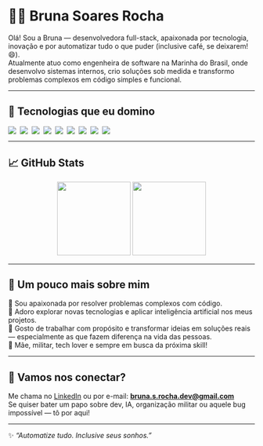 # 👩‍💻 Bruna Soares Rocha

Olá! Sou a Bruna — desenvolvedora full-stack, apaixonada por tecnologia, inovação e por automatizar tudo o que puder (inclusive café, se deixarem! 😄).  
Atualmente atuo como engenheira de software na Marinha do Brasil, onde desenvolvo sistemas internos, crio soluções sob medida e transformo problemas complexos em código simples e funcional.

---

## 🚀 Tecnologias que eu domino

<div style="display: flex; flex-wrap: wrap; gap: 8px">
  <img src="https://img.shields.io/badge/PHP-777BB4?style=for-the-badge&logo=php&logoColor=white"/>
  <img src="https://img.shields.io/badge/Laravel-E74430?style=for-the-badge&logo=laravel&logoColor=white"/>
  <img src="https://img.shields.io/badge/JavaScript-F7DF1E?style=for-the-badge&logo=javascript&logoColor=black"/>
  <img src="https://img.shields.io/badge/React-61DAFB?style=for-the-badge&logo=react&logoColor=black"/>
  <img src="https://img.shields.io/badge/PostgreSQL-316192?style=for-the-badge&logo=postgresql&logoColor=white"/>
  <img src="https://img.shields.io/badge/MySQL-005C84?style=for-the-badge&logo=mysql&logoColor=white"/>
  <img src="https://img.shields.io/badge/Linux-FCC624?style=for-the-badge&logo=linux&logoColor=black"/>
  <img src="https://img.shields.io/badge/Git-F05032?style=for-the-badge&logo=git&logoColor=white"/>
  <img src="https://img.shields.io/badge/N8N-ff6c37?style=for-the-badge&logo=n8n&logoColor=white"/>
</div>

---

## 📈 GitHub Stats

<div align="center">
  <img height="150em" src="https://github-readme-stats.vercel.app/api?username=brunasoaresrocha&show_icons=true&theme=radical&include_all_commits=true&count_private=true"/>
  <img height="150em" src="https://github-readme-stats.vercel.app/api/top-langs/?username=brunasoaresrocha&layout=compact&langs_count=7&theme=radical"/>
</div>

---

## 💬 Um pouco mais sobre mim

🔹 Sou apaixonada por resolver problemas complexos com código.  
🔹 Adoro explorar novas tecnologias e aplicar inteligência artificial nos meus projetos.  
🔹 Gosto de trabalhar com propósito e transformar ideias em soluções reais — especialmente as que fazem diferença na vida das pessoas.  
🔹 Mãe, militar, tech lover e sempre em busca da próxima skill!

---

## 📢 Vamos nos conectar?

Me chama no [LinkedIn](https://www.linkedin.com/in/brunasoaresrocha) ou por e-mail: **bruna.s.rocha.dev@gmail.com**  
Se quiser bater um papo sobre dev, IA, organização militar ou aquele bug impossível — tô por aqui!

---

✨ _“Automatize tudo. Inclusive seus sonhos.”_
